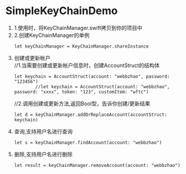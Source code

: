 # SimpleKeyChainDemo
<ol>
<li>1.使用时，将KeyChainManager.swift拷贝到你的项目中</li>
<li>2.创建KeyChainManager的单例</li>
     <pre><code>let keyChainManager = KeyChainManager.shareInstance</code></pre>      
<li>创建或更新帐户</li>
     //1.当需要创建或更新帐户信息时，创建AccountStruct的结构体
        <pre><code>let keychain = AccountStruct(account: "webbzhao", password: "123456")
        //let keychain = AccountStruct(account: "webbzhao", password: "xxxx", token: "123", customItem: "wftc")</code></pre>
     //2.调用创建或更新方法,返回Bool型，告诉你创建/更新结果
        <pre><code>let d = keyChainManager.addOrReplaceAccount(accountStruct: keychain)</code></pre>
        
<li>查询,支持用户名进行查询</li>
    <pre><code>let s = keyChainManager.findAccount(account: "webbzhao")</code></pre>
        
<li>删除,支持用户名进行删除</li>
    <pre><code>let result = keyChainManager.removeAccount(account: "webbzhao")</code></pre>
